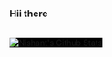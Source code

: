 ### Hii there
<br />
<img align="left" style="background:black" alt="Nishant's Github Stats" src="https://github-readme-stats.vercel.app/api?username=nishantml&show_icons=true&hide_border=false" />







<!-- <img align="left" src="https://github-readme-stats.vercel.app/api/top-langs/?username=nishantml" /> -->






<!--
**nishantml/nishantml** is a ✨ _special_ ✨ repository because its `README.md` (this file) appears on your GitHub profile.

Here are some ideas to get you started:

- 🔭 I’m currently working on ...
- 🌱 I’m currently learning ...
- 👯 I’m looking to collaborate on ...
- 🤔 I’m looking for help with ...
- 💬 Ask me about ...
- 📫 How to reach me: ...
- 😄 Pronouns: ...
- ⚡ Fun fact: ...
### Connect with me:
<br />

[<img align="left" alt="Nishant | LinkedIn" width="22px" src="https://cdn.jsdelivr.net/npm/simple-icons@v3/icons/linkedin.svg" />][linkedin]
[<img align="left" alt="Nishant | Medium" width="22px" src="https://cdn.jsdelivr.net/npm/simple-icons@v3/icons/medium.svg" />][medium]
[<img align="left" alt="Nishant | Twitter" width="22px" src="https://cdn.jsdelivr.net/npm/simple-icons@v3/icons/twitter.svg" />][twitter]
[<img align="left" alt="Nishant | Instagram" width="22px" src="https://cdn.jsdelivr.net/npm/simple-icons@v3/icons/instagram.svg" />][instagram]
-->

[instagram]: https://www.instagram.com/i_.am._nishant
[twitter]: https://www.instagram.com/nishantml
[linkedin]: https://www.linkedin.com/in/nishantml
[medium]: https://medium.com/@nishantbhushan10
